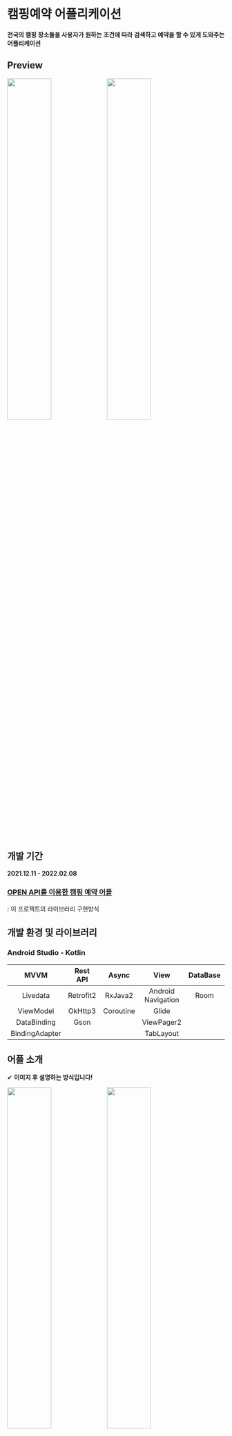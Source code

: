 # 캠핑예약 어플리케이션
**전국의 캠핑 장소들을 사용자가 원하는 조건에 따라 검색하고 예약을 할 수 있게 도와주는 어플리케이션**
## Preview
<p align="left">
<img src="https://user-images.githubusercontent.com/92709137/153363774-b21a279b-dd4c-4fa0-8796-53f70f9e380d.gif" width="45%"/>
<img src="https://user-images.githubusercontent.com/92709137/153363357-34705713-5c7c-4561-a82f-1e1629727b9c.gif" width="45%"/>
</p>

## 개발 기간
**2021.12.11 - 2022.02.08**

### [OPEN API를 이용한 캠핑 예약 어플](https://changeable-cap-1e9.notion.site/OPEN-API-bdd376f3ca9b4c7ca10b41ba43520b1d)
: 이 프로젝트의 라이브러리 구현방식

## 개발 환경 및 라이브러리
### Android Studio - Kotlin

|MVVM|Rest API|Async|View|DataBase|Permission|
|:---:|:---:|:---:|:---:|:---:|:---:|
|Livedata|Retrofit2|RxJava2|Android Navigation|Room|TedPermission|
|ViewModel|OkHttp3|Coroutine|Glide||
|DataBinding|Gson||ViewPager2|
|BindingAdapter|||TabLayout|
## 어플 소개
✔ **이미지 후 설명하는 방식입니다!**

<p align="left">
<img src="https://user-images.githubusercontent.com/92709137/153226314-bba165f2-0124-4a60-b814-38b8fdec4884.png" width="45%"/>
<img src="https://user-images.githubusercontent.com/92709137/153226718-ee3c1e5b-61df-4fe8-807b-999f3ab03392.png" width="45%"/>
</p>

* 상단의 오토캠핑, 글램핑, 카라반 아이콘과 우측 하단의 반려견과 함께하는 캠핑의 더보기 버튼을 클릭 시 지역 선택화면으로 전환되어집니다.

<p align="left">
<img src="https://user-images.githubusercontent.com/92709137/153226314-bba165f2-0124-4a60-b814-38b8fdec4884.png" width="30%"/>
<img src="https://user-images.githubusercontent.com/92709137/153273966-a76e27bc-d8ec-4309-a339-fdde2eaea82f.png" width="30%"/>
<img src="https://user-images.githubusercontent.com/92709137/153228334-d4a3a82d-f955-4dc9-8e76-e7bd5a49ce42.png" width="30%"/>
</p>

* 추천 캠핑장은 3초마다 자동으로 스크롤되고 이미지 클릭 시 해당 캠핑장 세부 정보화면으로, 그 밑 테마별 추천 여행지를 클릭 시 테마에 해당되는 리스트 화면으로 전환되어집니다.

<p align="left">
<img src="https://user-images.githubusercontent.com/92709137/153226935-e404707b-313e-46a3-ab98-6c9404fe0b18.png" width="30%"/>
<img src="https://user-images.githubusercontent.com/92709137/153227154-eadf4082-12d3-4624-a3db-001e92f78d38.png" width="30%"/> 
<img src="https://user-images.githubusercontent.com/92709137/153275788-bed249d9-37b7-4758-8a36-a69eae617ca4.png" width="30%"/>  
</p>

* 검색화면은 숙소명과 키워드로 나눠 필요한 검색어를 입력할 수 있고 최근 검색어 목록과 두 글자 미만 입력 시 알림 다이얼로그가 발생하도록 구성하였습니다.

<p align="left">
<img src="https://user-images.githubusercontent.com/92709137/153273013-b4464cb7-0df3-4035-b6b7-eb81a307cd85.png" width="50%"/>
</p>

* 내주변화면은 현재 사용자의 주소를 상단바에 표시하고 현재위치에서 20km이내의 캠핑장을 검색하고 떨어진 거리를 계산하여 보여주도록 구성하였습니다.

<p align="left">
<img src="https://user-images.githubusercontent.com/92709137/153227409-d67937bb-cb0c-43ac-a72e-97b1cea2afc1.png" width="30%"/>
<img src="https://user-images.githubusercontent.com/92709137/153227438-002c767f-d2c1-4a1b-a442-1b0028fde899.png" width="30%"/>
<img src="https://user-images.githubusercontent.com/92709137/153227993-364148f1-e142-42c8-bba7-01b5585a38a3.png" width="30%"/>  
</p>

* 찜 화면은 Room을 사용하여 내부 DB의 용량을 제한하도록 최대 10개까지 설정했고 삭제 시 재확인 다이얼로그가 발생하도록 구성하였습니다.

<p align="left">
<img src="https://user-images.githubusercontent.com/92709137/153227831-54a3ce5c-6603-4f5e-95a1-e8ed2c779d36.png" width="45%"/>
<img src="https://user-images.githubusercontent.com/92709137/153227861-e73904a5-76a6-43cb-9502-7fd2b3483d6b.png" width="45%"/>
</p>

* 세부화면은 해당 캠핑장의 여러가지 사진들과 야영에 도움 될 정보들이 나와있고 예약을 원할 시 링크되어있는 사이트나 전화를 걸 수 있도록 구성하였습니다.
